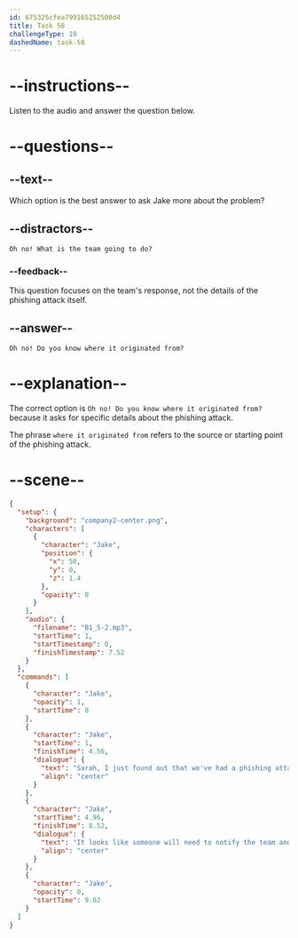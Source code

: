 ```yaml
---
id: 675325cfea799165252500d4
title: Task 58
challengeType: 19
dashedName: task-58
---
```

<!-- (Audio) Jake: Sarah, I just found out that we've had a phishing attack on our system. It looks like someone will need to notify the team and take immediate action. -->

<!-- SPEAKING -->

# --instructions--

Listen to the audio and answer the question below.

# --questions--

## --text--

Which option is the best answer to ask Jake more about the problem?

## --distractors--

`Oh no! What is the team going to do?`

### --feedback--

This question focuses on the team's response, not the details of the phishing attack itself.

## --answer--

`Oh no! Do you know where it originated from?`

# --explanation--

The correct option is `Oh no! Do you know where it originated from?` because it asks for specific details about the phishing attack.

The phrase `where it originated from` refers to the source or starting point of the phishing attack.

# --scene--

```json
{
  "setup": {
    "background": "company2-center.png",
    "characters": [
      {
        "character": "Jake",
        "position": {
          "x": 50,
          "y": 0,
          "z": 1.4
        },
        "opacity": 0
      }
    ],
    "audio": {
      "filename": "B1_5-2.mp3",
      "startTime": 1,
      "startTimestamp": 0,
      "finishTimestamp": 7.52
    }
  },
  "commands": [
    {
      "character": "Jake",
      "opacity": 1,
      "startTime": 0
    },
    {
      "character": "Jake",
      "startTime": 1,
      "finishTime": 4.56,
      "dialogue": {
        "text": "Sarah, I just found out that we've had a phishing attack on our system.",
        "align": "center"
      }
    },
    {
      "character": "Jake",
      "startTime": 4.96,
      "finishTime": 8.52,
      "dialogue": {
        "text": "It looks like someone will need to notify the team and take immediate action.",
        "align": "center"
      }
    },
    {
      "character": "Jake",
      "opacity": 0,
      "startTime": 9.02
    }
  ]
}
```

